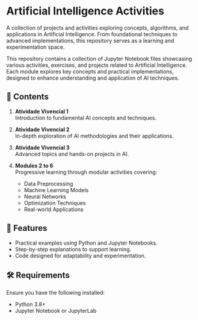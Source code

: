 # Artificial Intelligence Activities
A collection of projects and activities exploring concepts, algorithms, and applications in Artificial Intelligence. From foundational techniques to advanced implementations, this repository serves as a learning and experimentation space.

This repository contains a collection of Jupyter Notebook files showcasing various activities, exercises, and projects related to Artificial Intelligence. Each module explores key concepts and practical implementations, designed to enhance understanding and application of AI techniques.

## 📂 Contents

1. **Atividade Vivencial 1**  
   Introduction to fundamental AI concepts and techniques.

2. **Atividade Vivencial 2**  
   In-depth exploration of AI methodologies and their applications.

3. **Atividade Vivencial 3**  
   Advanced topics and hands-on projects in AI.

4. **Modules 2 to 6**  
   Progressive learning through modular activities covering:
   - Data Preprocessing
   - Machine Learning Models
   - Neural Networks
   - Optimization Techniques
   - Real-world Applications

## 🚀 Features

- Practical examples using Python and Jupyter Notebooks.
- Step-by-step explanations to support learning.
- Code designed for adaptability and experimentation.

## 🛠️ Requirements

Ensure you have the following installed:
- Python 3.8+
- Jupyter Notebook or JupyterLab
